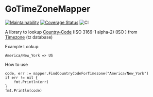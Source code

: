 # GoTimeZoneMapper
[![Maintainability](https://api.codeclimate.com/v1/badges/85a98cfb0a056bbc4d4e/maintainability)](https://codeclimate.com/github/SiddhantAgarwal/GoTimezoneMapper/maintainability)
[![Coverage Status](https://coveralls.io/repos/github/SiddhantAgarwal/GoTimezoneMapper/badge.svg?branch=master)](https://coveralls.io/github/SiddhantAgarwal/GoTimezoneMapper?branch=master)
![CI](https://github.com/SiddhantAgarwal/GoTimezoneMapper/workflows/CI/badge.svg?branch=master)

A library to lookup [Country-Code](https://en.wikipedia.org/wiki/ISO_3166-1_alpha-2) (ISO 3166-1 alpha-2) (ISO ) from [Timezone](https://en.wikipedia.org/wiki/Tz_database) (tz database)

Example Lookup
```
America/New_York => US
```

How to use
```
code, err := mapper.FindCountryCodeForTimezone("America/New_York")
if err != nil {
	fmt.Println(err)
}
fmt.Println(code)
```